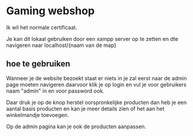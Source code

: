 # Gaming webshop

Ik wil het normale certificaat.

Je kan dit lokaal gebruiken door een xampp server op te zetten en dte navigeren naar localhost/{naam van de map}

## hoe te gebruiken

Wanneer je de website bezoekt staat er niets in je zal eerst naar de admin page moeten navigeren daarvoor klik je op login en vul je voor gebruikers naam "admin" in en voor password ook.

Daar druk je op de knop herstel oorspronkelijke producten dan heb je een aantal basis producten en kan je meer details zien of het aan het winkelmandje toevoegen.

Op de admin pagina kan je ook de producten aanpassen.
